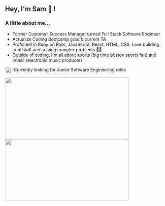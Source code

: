 <h2>Hey, I'm Sam 👋 !</h1>

<h3>A little about me...</h3>

* Former Customer Success Manager turned Full Stack Software Engineer
* Actualize Coding Bootcamp grad & current TA
* Proficient in Ruby on Rails, JavaScript, React, HTML, CSS. Love building cool stuff and solving complex problems 👨‍💻
* Outside of coding, I'm all about sports (big time boston sports fan) and music (electronic music producer)

<a href="https://www.linkedin.com/in/sam-wells-12191832/" target="blank"><img align="center" src="https://cdn.jsdelivr.net/npm/simple-icons@3.0.1/icons/linkedin.svg" alt="sam-wells-12191832/" height="20" width="20" /></a>&nbsp; Currently looking for Junior Software Engineering roles 

<a href="https://github.com/anuraghazra/github-readme-stats">
  <img height=200 width=400 align="center" src="https://github-readme-stats.vercel.app/api?username=sfwells0518&theme=cobalt2" />
</a>
<a href="https://github.com/anuraghazra/convoychat">
  <img height=200 width=400 align="center" src="https://github-readme-stats.vercel.app/api/top-langs?username=sfwells0518&theme=cobalt2&layout=compact&langs_count=8&card_width=320" />
</a>




